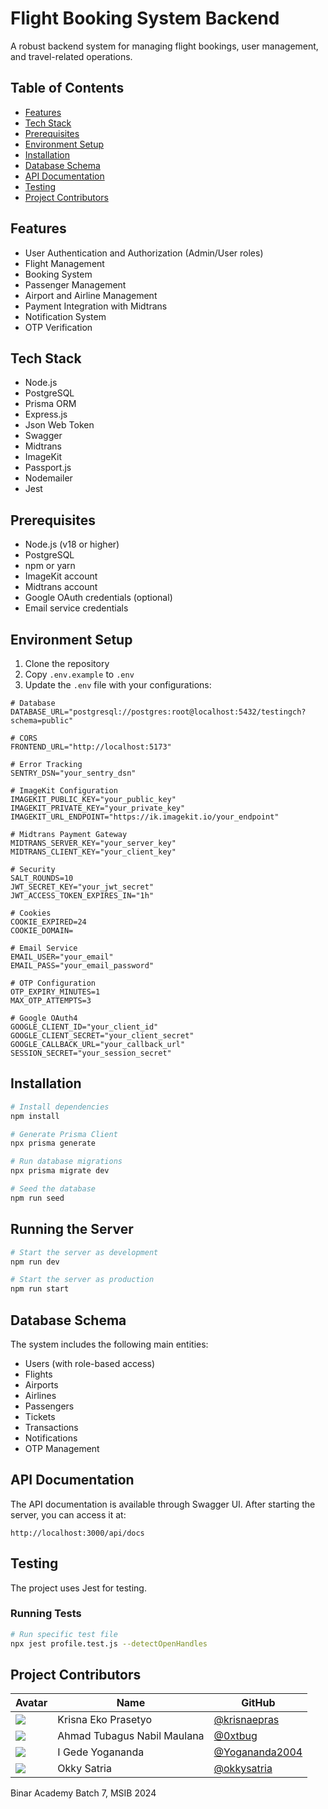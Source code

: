 # Flight Booking System Backend

A robust backend system for managing flight bookings, user management, and travel-related operations.

## Table of Contents
- [Features](#features)
- [Tech Stack](#tech-stack)
- [Prerequisites](#prerequisites)
- [Environment Setup](#environment-setup)
- [Installation](#installation)
- [Database Schema](#database-schema)
- [API Documentation](#api-documentation)
- [Testing](#testing)
- [Project Contributors](#project-contributors)

## Features

- User Authentication and Authorization (Admin/User roles)
- Flight Management
- Booking System
- Passenger Management
- Airport and Airline Management
- Payment Integration with Midtrans
- Notification System
- OTP Verification

## Tech Stack

- Node.js
- PostgreSQL
- Prisma ORM
- Express.js
- Json Web Token
- Swagger
- Midtrans
- ImageKit
- Passport.js
- Nodemailer
- Jest

## Prerequisites

- Node.js (v18 or higher)
- PostgreSQL
- npm or yarn
- ImageKit account
- Midtrans account
- Google OAuth credentials (optional)
- Email service credentials

## Environment Setup

1. Clone the repository
2. Copy `.env.example` to `.env`
3. Update the `.env` file with your configurations:

```env
# Database
DATABASE_URL="postgresql://postgres:root@localhost:5432/testingch?schema=public"

# CORS
FRONTEND_URL="http://localhost:5173"

# Error Tracking
SENTRY_DSN="your_sentry_dsn"

# ImageKit Configuration
IMAGEKIT_PUBLIC_KEY="your_public_key"
IMAGEKIT_PRIVATE_KEY="your_private_key"
IMAGEKIT_URL_ENDPOINT="https://ik.imagekit.io/your_endpoint"

# Midtrans Payment Gateway
MIDTRANS_SERVER_KEY="your_server_key"
MIDTRANS_CLIENT_KEY="your_client_key"

# Security
SALT_ROUNDS=10
JWT_SECRET_KEY="your_jwt_secret"
JWT_ACCESS_TOKEN_EXPIRES_IN="1h"

# Cookies
COOKIE_EXPIRED=24
COOKIE_DOMAIN=

# Email Service
EMAIL_USER="your_email"
EMAIL_PASS="your_email_password"

# OTP Configuration
OTP_EXPIRY_MINUTES=1
MAX_OTP_ATTEMPTS=3

# Google OAuth4
GOOGLE_CLIENT_ID="your_client_id"
GOOGLE_CLIENT_SECRET="your_client_secret"
GOOGLE_CALLBACK_URL="your_callback_url"
SESSION_SECRET="your_session_secret"
```

## Installation

```bash
# Install dependencies
npm install

# Generate Prisma Client
npx prisma generate

# Run database migrations
npx prisma migrate dev

# Seed the database
npm run seed
```

## Running the Server

```bash
# Start the server as development
npm run dev

# Start the server as production
npm run start
```

## Database Schema

The system includes the following main entities:
- Users (with role-based access)
- Flights
- Airports
- Airlines
- Passengers
- Tickets
- Transactions
- Notifications
- OTP Management

## API Documentation

The API documentation is available through Swagger UI. After starting the server, you can access it at:

```
http://localhost:3000/api/docs
```

## Testing

The project uses Jest for testing. 

### Running Tests

```bash
# Run specific test file
npx jest profile.test.js --detectOpenHandles
```

## Project Contributors

| Avatar | Name | GitHub |
|--------|------|--------|
| <img src="https://github.com/krisnaepras.png?size=50"> | Krisna Eko Prasetyo | [@krisnaepras](https://github.com/krisnaepras) |
| <img src="https://github.com/0xtbug.png?size=50"> | Ahmad Tubagus Nabil Maulana | [@0xtbug](https://github.com/0xtbug) |
| <img src="https://github.com/Yogananda2004.png?size=50"> | I Gede Yogananda | [@Yogananda2004](https://github.com/Yogananda2004) |
| <img src="https://github.com/okkysatria.png?size=50"> | Okky Satria | [@okkysatria](https://github.com/okkysatria) |

Binar Academy Batch 7, MSIB 2024